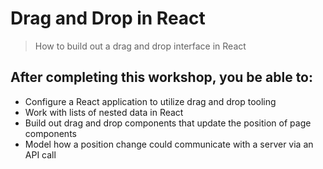 # Drag and Drop in React

> How to build out a drag and drop interface in React

## After completing this workshop, you be able to:

- Configure a React application to utilize drag and drop tooling
- Work with lists of nested data in React
- Build out drag and drop components that update the position of page components
- Model how a position change could communicate with a server via an API call
